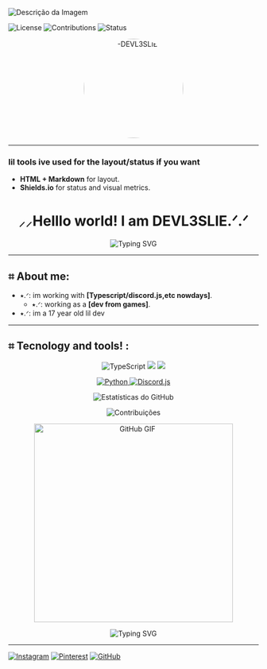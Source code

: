 ![Descrição da Imagem](https://i.pinimg.com/736x/f0/a8/c3/f0a8c32293f93c2bd2006c35062315ec.jpg)

![License](https://img.shields.io/badge/License-MIT-white?style=flat-square)
![Contributions](https://img.shields.io/badge/Contributions-Welcome-white?style=flat-square)
![Status](https://img.shields.io/badge/Status-Active-success?style=flat-square)
<p align="center">
  <img src="https://i.pinimg.com/736x/2c/6c/c7/2c6cc7dc336c75c50ef194569b82e15c.jpg" alt="-DEVL3SLIE" width="200" height="200" style="border-radius: 50%; object-fit: cover;"> 
</p> 

---
### lil tools ive used for the layout/status if you want
- **HTML + Markdown** for layout.
- **Shields.io** for status and visual metrics.
<h1 align="center">⸝⸝Helllo world! I am DEVL3SLIE.ᐟ.ᐟ</h1>

<p align="center">
  <img src="https://readme-typing-svg.herokuapp.com?font=Fira+Code&weight=500&size=20&duration=4000&pause=800&color=58A6FF&center=true&vCenter=true&multiline=true&width=435&height=45&lines=-ˋˏ✄┈┈┈┈;loves+tecnology+%E2%9C%8F%EF%B8%8F" alt="Typing SVG" />
</p>

---

## ⌗ About me:
- ⭑.ᐟ: im working with **[Typescript/discord.js,etc nowdays]**.
  - ⭑.ᐟ: working as a **[dev from games]**.
- ⭑.ᐟ: im a 17 year old lil dev
---

## ⌗ Tecnology and tools! :
<p align="center">
 <img src="https://img.shields.io/badge/TypeScript-007ACC?style=for-the-badge&logo=typescript&logoColor=white" alt="TypeScript" />
  <img src="https://img.shields.io/badge/JavaScript-323330?style=for-the-badge&logo=javascript&logoColor=F7DF1E" />
  <img src="https://img.shields.io/badge/React-20232A?style=for-the-badge&logo=react&logoColor=61DAFB" />
<p align="center">
  <a href="https://www.typescriptlang.org/" target="_blank">
  <a href="https://discord.js.org/" target="_blank">
 <img src="https://img.shields.io/badge/Python-3776AB?style=for-the-badge&logo=python&logoColor=white" alt="Python" />
    <img src="https://img.shields.io/badge/discord.js-5865F2?style=for-the-badge&logo=discord&logoColor=white" alt="Discord.js">
  </a>
</p>
</p>
<p align="center">
  <img src="https://github-readme-stats.vercel.app/api?username=L3SLAYDABAHIA&show_icons=true&theme=radical" alt="Estatísticas do GitHub" />
</p>

<p align="center">
  <img src="https://github-readme-streak-stats.herokuapp.com/?user=L3SLAYDABAHIA&theme=radical" alt="Contribuições" />
</p>

<p align="center">
  <img src="https://i.pinimg.com/originals/58/ef/84/58ef8425f24e05c06c122f123efbe122.gif" alt="GitHub GIF" width="400"/>
</p>
<!-- Banner de Boas-Vindas -->
<p align="center">
  <img src="https://readme-typing-svg.demolab.com?font=Fira+Code&weight=600&size=24&duration=4000&pause=1000&color=F75C7E&center=true&vCenter=true&width=435&lines=;BYE BYEE!!" alt="Typing SVG" />
</p>

---

[![Instagram](https://img.shields.io/badge/Instagram-%23E4405F.svg?style=for-the-badge&logo=Instagram&logoColor=white)](https://www.instagram.com/isisprudentemartins/profilecard/?igsh=ZXo5aGxnMzk3cWY3/)
[![Pinterest](https://img.shields.io/badge/Pinterest-%23E60023.svg?style=for-the-badge&logo=Pinterest&logoColor=white)](https://pin.it/3N2Gnw4eM/)
[![GitHub](https://img.shields.io/badge/GitHub-%23181717.svg?style=for-the-badge&logo=github&logoColor=white)]()